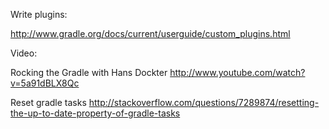 Write plugins:

http://www.gradle.org/docs/current/userguide/custom_plugins.html

Video:

Rocking the Gradle with Hans Dockter http://www.youtube.com/watch?v=5a91dBLX8Qc

Reset gradle tasks http://stackoverflow.com/questions/7289874/resetting-the-up-to-date-property-of-gradle-tasks
